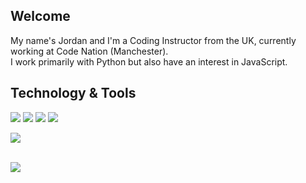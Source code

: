 ## Welcome

My name's Jordan and I'm a Coding Instructor from the UK, currently working at Code Nation (Manchester).
<br>
I work primarily with Python but also have an interest in JavaScript.
<br>
## Technology & Tools

![](https://img.shields.io/badge/-Python-informational?style=flat&logo=python&logoColor=white&color=ffffff)
![](https://img.shields.io/badge/-JavaScript-informational?style=flat&logo=javascript&logoColor=white&color=ffffff)
![](https://img.shields.io/badge/-Dart-informational?style=flat&logo=dart&logoColor=white&color=ffffff)
![](https://img.shields.io/badge/-Go-informational?style=flat&logo=go&logoColor=white&color=ffffff)

![](https://img.shields.io/badge/Engine-Unity-informational?style=flat&logo=unity&logoColor=white&color=ffffff)

<br>

<a href="https://github.com/darlodev/darlodev">
  <img align="center" src="https://github-readme-stats.vercel.app/api/top-langs/?username=darlodev&hide=css,html,tex&title_color=ffffff&text_color=c9cacc&icon_color=2bbc8a&bg_color=1d1f21&langs_count=6&layout=compact" />
</a>

<!---
pixellapse/pixellapse is a ✨ special ✨ repository because its `README.md` (this file) appears on your GitHub profile.
You can click the Preview link to take a look at your changes.
--->
